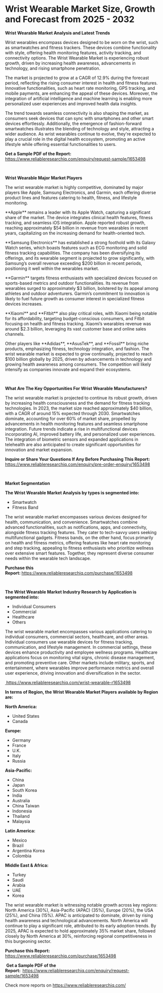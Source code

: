 <p><h1>Wrist Wearable Market Size, Growth and Forecast from 2025 - 2032</h1></p><p><strong>Wrist Wearable Market Analysis and Latest Trends</strong></p>
<p><p>Wrist wearables encompass devices designed to be worn on the wrist, such as smartwatches and fitness trackers. These devices combine functionality with style, offering health monitoring features, activity tracking, and connectivity options. The Wrist Wearable Market is experiencing robust growth, driven by increasing health awareness, advancements in technology, and rising smartphone penetration.</p><p>The market is projected to grow at a CAGR of 12.9% during the forecast period, reflecting the rising consumer interest in health and fitness features. Innovative functionalities, such as heart rate monitoring, GPS tracking, and mobile payments, are enhancing the appeal of these devices. Moreover, the integration of artificial intelligence and machine learning is enabling more personalized user experiences and improved health data insights.</p><p>The trend towards seamless connectivity is also shaping the market, as consumers seek devices that can sync with smartphones and other smart devices effortlessly. Additionally, the emergence of fashion-forward smartwatches illustrates the blending of technology and style, attracting a wider audience. As wrist wearables continue to evolve, they're expected to play a crucial role in the digital health ecosystem, promoting an active lifestyle while offering essential functionalities to users.</p></p>
<p><strong>Get a Sample PDF of the Report:&nbsp;</strong> <a href="https://www.reliableresearchiq.com/enquiry/request-sample/1653498?utm_campaign=2737&utm_medium=2&utm_source=Github&utm_content=ia&utm_term=05032025&utm_id=wrist-wearable">https://www.reliableresearchiq.com/enquiry/request-sample/1653498</a></p>
<p>&nbsp;</p>
<p><strong>Wrist Wearable Major Market Players</strong></p>
<p><p>The wrist wearable market is highly competitive, dominated by major players like Apple, Samsung Electronics, and Garmin, each offering diverse product lines and features catering to health, fitness, and lifestyle monitoring.</p><p>**Apple** remains a leader with its Apple Watch, capturing a significant share of the market. The device integrates clinical health features, fitness tracking, and seamless iOS integration. Apple reported robust growth, reaching approximately $54 billion in revenue from wearables in recent years, capitalizing on the increasing demand for health-oriented tech.</p><p>**Samsung Electronics** has established a strong foothold with its Galaxy Watch series, which boasts features such as ECG monitoring and solid fitness tracking capabilities. The company has been diversifying its offerings, and its wearable segment is projected to grow significantly, with Samsung’s overall revenue exceeding $200 billion in recent periods, positioning it well within the wearables market.</p><p>**Garmin** targets fitness enthusiasts with specialized devices focused on sports-based metrics and outdoor functionalities. Its revenue from wearables surged to approximately $3 billion, bolstered by its appeal among athletes and outdoor adventurers. Garmin’s commitment to innovation is likely to fuel future growth as consumer interest in specialized fitness devices increases.</p><p>**Xiaomi** and **Fitbit** also play critical roles, with Xiaomi being notable for its affordability, targeting budget-conscious consumers, and Fitbit focusing on health and fitness tracking. Xiaomi’s wearables revenue was around $2.3 billion, leveraging its vast customer base and online sales channels.</p><p>Other players like **Adidas**, **AsusTek**, and **Fossil** bring niche products, emphasizing fitness, technology integration, and fashion. The wrist wearable market is expected to grow continually, projected to reach $100 billion globally by 2025, driven by advancements in technology and growing health awareness among consumers. The competition will likely intensify as companies innovate and expand their ecosystems.</p></p>
<p>&nbsp;</p>
<p><strong>What Are The Key Opportunities For Wrist Wearable Manufacturers?</strong></p>
<p><p>The wrist wearable market is projected to continue its robust growth, driven by increasing health consciousness and the demand for fitness tracking technologies. In 2023, the market size reached approximately $40 billion, with a CAGR of around 15% expected through 2030. Smartwatches dominate, accounting for over 60% of market share, propelled by advancements in health monitoring features and seamless smartphone integration. Future trends indicate a rise in multifunctional devices incorporating AI, improved battery life, and personalized user experiences. The integration of biometric sensors and expanded applications in telehealth are also anticipated to create significant opportunities for innovation and market expansion.</p></p>
<p><strong>Inquire or Share Your Questions If Any Before Purchasing This Report:</strong> <a href="https://www.reliableresearchiq.com/enquiry/pre-order-enquiry/1653498?utm_campaign=2737&utm_medium=2&utm_source=Github&utm_content=ia&utm_term=05032025&utm_id=wrist-wearable">https://www.reliableresearchiq.com/enquiry/pre-order-enquiry/1653498</a></p>
<p>&nbsp;</p>
<p><strong>Market Segmentation</strong></p>
<p><strong>The Wrist Wearable Market Analysis by types is segmented into:</strong></p>
<p><ul><li>Smartwatch</li><li>Fitness Band</li></ul></p>
<p><p>The wrist wearable market encompasses various devices designed for health, communication, and convenience. Smartwatches combine advanced functionalities, such as notifications, apps, and connectivity, alongside fitness tracking features. They cater to tech-savvy users seeking multifunctional gadgets. Fitness bands, on the other hand, focus primarily on health and fitness metrics, offering features like heart rate monitoring and step tracking, appealing to fitness enthusiasts who prioritize wellness over extensive smart features. Together, they represent diverse consumer needs within the wearable tech landscape.</p></p>
<p><strong>Purchase this Report:&nbsp;</strong><a href="https://www.reliableresearchiq.com/purchase/1653498?utm_campaign=2737&utm_medium=2&utm_source=Github&utm_content=ia&utm_term=05032025&utm_id=wrist-wearable">https://www.reliableresearchiq.com/purchase/1653498</a></p>
<p>&nbsp;</p>
<p><strong>The Wrist Wearable Market Industry Research by Application is segmented into:</strong></p>
<p><ul><li>Individual Consumers</li><li>Commercial</li><li>Healthcare</li><li>Others</li></ul></p>
<p><p>The wrist wearable market encompasses various applications catering to individual consumers, commercial sectors, healthcare, and other areas. Individual consumers use wearable devices for fitness tracking, communication, and lifestyle management. In commercial settings, these devices enhance productivity and employee wellness programs. Healthcare applications focus on monitoring vital signs, chronic disease management, and promoting preventive care. Other markets include military, sports, and entertainment, where wearables improve performance metrics and overall user experience, driving innovation and diversification in the sector.</p></p>
<p><a href="https://www.reliableresearchiq.com/wrist-wearable-r1653498?utm_campaign=2737&utm_medium=2&utm_source=Github&utm_content=ia&utm_term=05032025&utm_id=wrist-wearable">&nbsp;https://www.reliableresearchiq.com/wrist-wearable-r1653498</a></p>
<p><strong>In terms of Region, the Wrist Wearable Market Players available by Region are:</strong></p>
<p>
    <p> <strong> North America: </strong>
        <ul>
            <li>United States</li>
            <li>Canada</li>
        </ul>
        </p> 
    <p> <strong> Europe: </strong>
        <ul>
            <li>Germany</li>
            <li>France</li>
            <li>U.K.</li>
            <li>Italy</li>
            <li>Russia</li>
        </ul>
        </p> 
    <p> <strong> Asia-Pacific: </strong>
        <ul>
            <li>China</li>
            <li>Japan</li>
            <li>South Korea</li>
            <li>India</li>
            <li>Australia</li>
            <li>China Taiwan</li>
            <li>Indonesia</li>
            <li>Thailand</li>
            <li>Malaysia</li>
        </ul>
        </p> 
    <p> <strong> Latin America: </strong>
        <ul>
            <li>Mexico</li>
            <li>Brazil</li>
            <li>Argentina Korea</li>
            <li>Colombia</li>
        </ul>
        </p> 
    <p> <strong> Middle East & Africa: </strong>
        <ul>
            <li>Turkey</li>
            <li>Saudi</li>
            <li>Arabia</li>
            <li>UAE</li>
            <li>Korea</li>
        </ul>
    </p>
    </p>
<p><p>The wrist wearable market is witnessing notable growth across key regions: North America (30%), Asia-Pacific (APAC) (35%), Europe (20%), the USA (25%), and China (15%). APAC is anticipated to dominate, driven by rising health awareness and technological advancements. North America will continue to play a significant role, attributed to its early adoption trends. By 2025, APAC is expected to hold approximately 35% market share, followed closely by North America at 30%, reinforcing regional competitiveness in this burgeoning sector.</p></p>
<p><strong>Purchase this Report: </strong><a href="https://www.reliableresearchiq.com/purchase/1653498?utm_campaign=2737&utm_medium=2&utm_source=Github&utm_content=ia&utm_term=05032025&utm_id=wrist-wearable">https://www.reliableresearchiq.com/purchase/1653498</a></p>
<p>&nbsp;<strong>Get a Sample PDF of the Report:&nbsp;&nbsp;</strong><a href="https://www.reliableresearchiq.com/enquiry/request-sample/1653498?utm_campaign=2737&utm_medium=2&utm_source=Github&utm_content=ia&utm_term=05032025&utm_id=wrist-wearable">https://www.reliableresearchiq.com/enquiry/request-sample/1653498</a></p>
<p><strong></strong></p>
<p>Check more reports on <a href="https://www.reliableresearchiq.com/?utm_campaign=2737&utm_medium=2&utm_source=Github&utm_content=ia&utm_term=05032025&utm_id=wrist-wearable">https://www.reliableresearchiq.com/</a></p>
